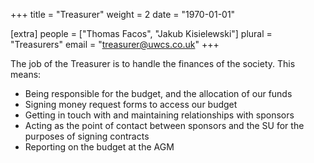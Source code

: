 +++
title = "Treasurer"
weight = 2
date = "1970-01-01"

[extra]
people = ["Thomas Facos", "Jakub Kisielewski"]
plural = "Treasurers"
email = "treasurer@uwcs.co.uk"
+++

The job of the Treasurer is to handle the finances of the society. This means:

- Being responsible for the budget, and the allocation of our funds
- Signing money request forms to access our budget
- Getting in touch with and maintaining relationships with sponsors
- Acting as the point of contact between sponsors and the SU for the purposes of signing contracts
- Reporting on the budget at the AGM